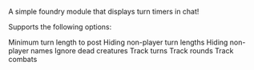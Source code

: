 A simple foundry module that displays turn timers in chat!

Supports the following options:

Minimum turn length to post
Hiding non-player turn lengths
Hiding non-player names
Ignore dead creatures
Track turns
Track rounds
Track combats
